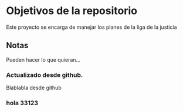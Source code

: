 # Objetivos de la repositorio

Este proyecto se encarga de manejar los planes de la liga de la justicia


## Notas
Pueden hacer lo que quieran...

### Actualizado desde github.
Blablabla desde github


### hola 33123
